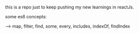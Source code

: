 this is a repo just to keep pushing my new learnings in reactJs. 

some es6 concepts: 

--> map, filter, find, some, every, includes, indexOf, findIndex

